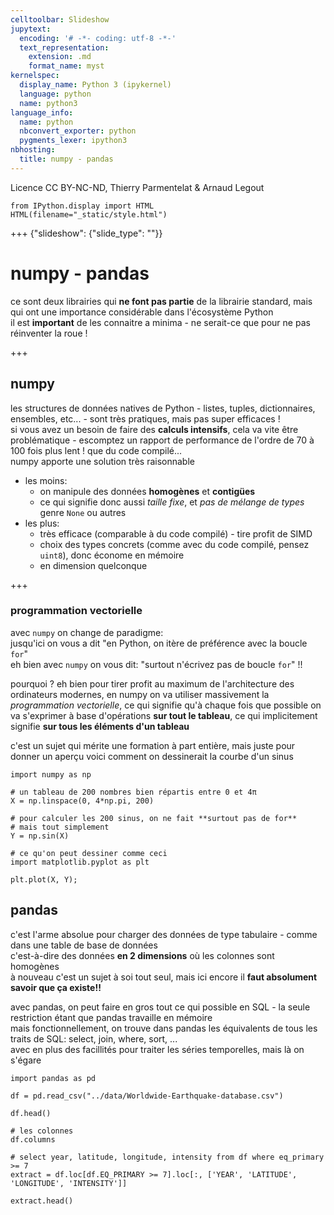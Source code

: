 ```yaml
---
celltoolbar: Slideshow
jupytext:
  encoding: '# -*- coding: utf-8 -*-'
  text_representation:
    extension: .md
    format_name: myst
kernelspec:
  display_name: Python 3 (ipykernel)
  language: python
  name: python3
language_info:
  name: python
  nbconvert_exporter: python
  pygments_lexer: ipython3
nbhosting:
  title: numpy - pandas
---
```


Licence CC BY-NC-ND, Thierry Parmentelat & Arnaud Legout

```{code-cell} ipython3
from IPython.display import HTML
HTML(filename="_static/style.html")
```

+++ {"slideshow": {"slide_type": ""}}

# numpy - pandas

ce sont deux librairies qui **ne font pas partie** de la librairie standard, mais qui ont une importance considérable dans l'écosystème Python  
il est **important** de les connaitre a minima - ne serait-ce que pour ne pas réinventer la roue !

+++

## numpy

les structures de données natives de Python - listes, tuples, dictionnaires, ensembles, etc... - sont très pratiques, mais pas super efficaces !  
si vous avez un besoin de faire des **calculs intensifs**, cela va vite être problématique - escomptez un rapport de performance de l'ordre de 70 à 100 fois plus lent ! que du code compilé...  
numpy apporte une solution très raisonnable 

* les moins:  
  * on manipule des données **homogènes** et **contigües**  
  * ce qui signifie donc aussi *taille fixe*, et *pas de mélange de types* genre `None` ou autres
* les plus:
  * très efficace (comparable à du code compilé) - tire profit de SIMD
  * choix des types concrets (comme avec du code compilé, pensez `uint8`), donc économe en mémoire
  * en dimension quelconque

+++

### programmation vectorielle

avec `numpy` on change de paradigme:  
jusqu'ici on vous a dit "en Python, on itère de préférence avec la boucle `for`"  
eh bien avec `numpy` on vous dit: "surtout n'écrivez pas de boucle `for`" !!

pourquoi ? eh bien pour tirer profit au maximum de l'architecture des ordinateurs modernes, en numpy on va utiliser massivement la *programmation vectorielle*, ce qui signifie qu'à chaque fois que possible on va s'exprimer à base d'opérations **sur tout le tableau**, ce qui implicitement signifie **sur tous les éléments d'un tableau**

c'est un sujet qui mérite une formation à part entière, mais juste pour donner un aperçu voici comment on dessinerait la courbe d'un sinus

```{code-cell} ipython3
import numpy as np

# un tableau de 200 nombres bien répartis entre 0 et 4π
X = np.linspace(0, 4*np.pi, 200)

# pour calculer les 200 sinus, on ne fait **surtout pas de for**
# mais tout simplement
Y = np.sin(X)
```

```{code-cell} ipython3
# ce qu'on peut dessiner comme ceci
import matplotlib.pyplot as plt

plt.plot(X, Y);
```

## pandas

c'est l'arme absolue pour charger des données de type tabulaire - comme dans une table de base de données  
c'est-à-dire des données **en 2 dimensions** où les colonnes sont homogènes  
à nouveau c'est un sujet à soi tout seul, mais ici encore il **faut absolument savoir que ça existe!!**

avec pandas, on peut faire en gros tout ce qui possible en SQL - la seule restriction étant que pandas travaille en mémoire    
mais fonctionnellement, on trouve dans pandas les équivalents de tous les traits de SQL: select, join, where, sort, ...  
avec en plus des facillités pour traiter les séries temporelles, mais là on s'égare

```{code-cell} ipython3
import pandas as pd

df = pd.read_csv("../data/Worldwide-Earthquake-database.csv")

df.head()
```

```{code-cell} ipython3
# les colonnes
df.columns
```

```{code-cell} ipython3
# select year, latitude, longitude, intensity from df where eq_primary >= 7
extract = df.loc[df.EQ_PRIMARY >= 7].loc[:, ['YEAR', 'LATITUDE', 'LONGITUDE', 'INTENSITY']]

extract.head()
```
